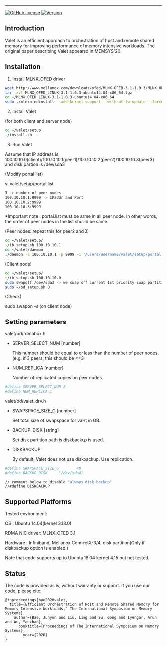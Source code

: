 -----------------
[![GitHub license](https://img.shields.io/badge/license-apache-green.svg?style=flat)](https://www.apache.org/licenses/LICENSE-2.0)
[![Version](https://img.shields.io/badge/version-0.0.1-red.svg?style=flat)]()
## Introduction

Valet is an efficient approach to orchestration of host and remote shared memory for improving performance of memory intensive workloads.
The original paper describing Valet appeared in MEMSYS'20.

## Installation

1. Install MLNX_OFED driver
```bash
wget http://www.mellanox.com/downloads/ofed/MLNX_OFED-3.1-1.0.3/MLNX_OFED_LINUX-3.1-1.0.3-ubuntu14.04-x86_64.tgz .
tar -xvf MLNX_OFED_LINUX-3.1-1.0.3-ubuntu14.04-x86_64.tgz
cd ~/MLNX_OFED_LINUX-3.1-1.0.3-ubuntu14.04-x86_64
sudo ./mlnxofedinstall --add-kernel-support --without-fw-update --force
```

2. Install Valet

(for both client and server node)
```bash
cd ~/valet/setup
./install.sh
```

3. Run Valet

Assume that IP address is 100.10.10.0(client)/100.10.10.1(peer1)/100.10.10.2(peer2)/100.10.10.3(peer3) and disk partion is /dev/sda3

(Modify portal list)

vi valet/setup/portal.list
```bash
3 -> number of peer nodes
100.10.10.1:9999 -> IPaddr and Port
100.10.10.2:9999
100.10.10.3:9999
```
*Important note : portal.list must be same in all peer node. In other words, the order of peer nodes in the list should be same. 


(Peer nodes: repeat this for peer2 and 3)
```bash
cd ~/valet/setup/
~/ib_setup.sh 100.10.10.1
cd ~/valet/daemon
./daemon -a 100.10.10.1 -p 9999 -i "/users/username/valet/setup/portal.list"
```

(Client node)
```bash
cd ~/valet/setup/
~/ib_setup.sh 100.10.10.0
sudo swapoff /dev/sda3 -> we swap off current 1st priority swap partition(It may vary on systems).
sudo ~/bd_setup.sh 0
```

(Check)

sudo swapon -s (on client node)

## Setting parameters

valet/bd/rdmabox.h

- SERVER_SELECT_NUM [number]

  This number should be equal to or less than the number of peer nodes.(e.g. if 3 peers, this should be <=3)

- NUM_REPLICA [number]

  Number of replicated copies on peer nodes.
```bash
#define SERVER_SELECT_NUM 2
#define NUM_REPLICA 1
```

valet/bd/valet_drv.h

- SWAPSPACE_SIZE_G [number]

  Set total size of swapspace for valet in GB.

- BACKUP_DISK [string]

  Set disk partition path is diskbackup is used. 
  
- DISKBACKUP

  By default, Valet does not use diskbackup. Use replication.
  
```bash
#define SWAPSPACE_SIZE_G        40
#define BACKUP_DISK     "/dev/sda4"

// comment below to disable "always-disk-backup"
//#define DISKBACKUP
```


## Supported Platforms

Tested environment:

OS : Ubuntu 14.04(kernel 3.13.0)

RDMA NIC driver: MLNX_OFED 3.1

Hardware : Infiniband, Mellanox ConnectX-3/4, disk partition(Only if diskbackup option is enabled.)


Note that code supports up to Ubuntu 18.04 kernel 4.15 but not tested.

## Status

The code is provided as is, without warranty or support. If you use our code, please cite:
```
@inproceedings{bae2020valet,
  title={Efficient Orchestration of Host and Remote Shared Memory for Memory Intensive Workloads," The International Symposium on Memory Systems},
    author={Bae, Juhyun and Liu, Ling and Su, Gong and Iyengar, Arun and Wu, Yanzhao},
      booktitle={Proceedings of The International Symposium on Memory Systems},
        year={2020}
}
```
